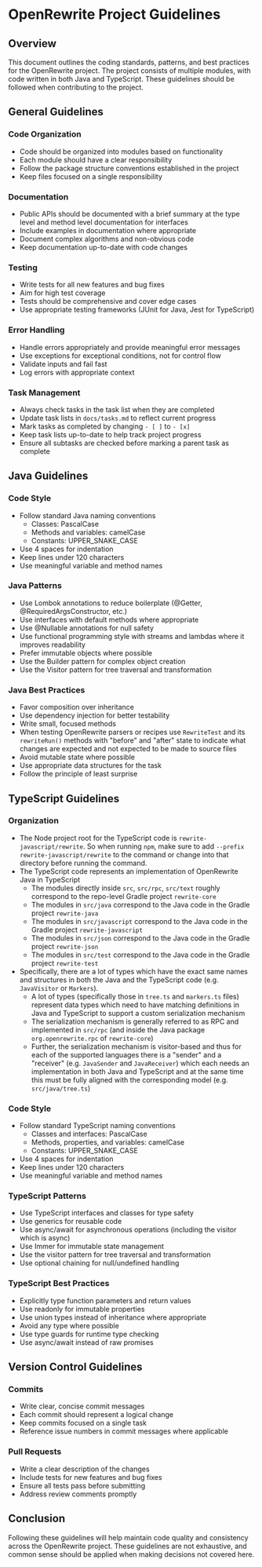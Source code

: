 # OpenRewrite Project Guidelines

## Overview
This document outlines the coding standards, patterns, and best practices for the OpenRewrite project. The project consists of multiple modules, with code written in both Java and TypeScript. These guidelines should be followed when contributing to the project.

## General Guidelines

### Code Organization
- Code should be organized into modules based on functionality
- Each module should have a clear responsibility
- Follow the package structure conventions established in the project
- Keep files focused on a single responsibility

### Documentation
- Public APIs should be documented with a brief summary at the type level and method level documentation for interfaces
- Include examples in documentation where appropriate
- Document complex algorithms and non-obvious code
- Keep documentation up-to-date with code changes

### Testing
- Write tests for all new features and bug fixes
- Aim for high test coverage
- Tests should be comprehensive and cover edge cases
- Use appropriate testing frameworks (JUnit for Java, Jest for TypeScript)

### Error Handling
- Handle errors appropriately and provide meaningful error messages
- Use exceptions for exceptional conditions, not for control flow
- Validate inputs and fail fast
- Log errors with appropriate context

### Task Management
- Always check tasks in the task list when they are completed
- Update task lists in `docs/tasks.md` to reflect current progress
- Mark tasks as completed by changing `- [ ]` to `- [x]`
- Keep task lists up-to-date to help track project progress
- Ensure all subtasks are checked before marking a parent task as complete

## Java Guidelines

### Code Style
- Follow standard Java naming conventions
  - Classes: PascalCase
  - Methods and variables: camelCase
  - Constants: UPPER_SNAKE_CASE
- Use 4 spaces for indentation
- Keep lines under 120 characters
- Use meaningful variable and method names

### Java Patterns
- Use Lombok annotations to reduce boilerplate (@Getter, @RequiredArgsConstructor, etc.)
- Use interfaces with default methods where appropriate
- Use @Nullable annotations for null safety
- Use functional programming style with streams and lambdas where it improves readability
- Prefer immutable objects where possible
- Use the Builder pattern for complex object creation
- Use the Visitor pattern for tree traversal and transformation

### Java Best Practices
- Favor composition over inheritance
- Use dependency injection for better testability
- Write small, focused methods
- When testing OpenRewrite parsers or recipes use `RewriteTest` and its `rewriteRun()` methods with "before" and "after" state to indicate what changes are expected and not expected to be made to source files
- Avoid mutable state where possible
- Use appropriate data structures for the task
- Follow the principle of least surprise

## TypeScript Guidelines

### Organization
- The Node project root for the TypeScript code is `rewrite-javascript/rewrite`. So when running `npm`, make sure to add `--prefix rewrite-javascript/rewrite` to the command or change into that directory before running the command.
- The TypeScript code represents an implementation of OpenRewrite Java in TypeScript
  - The modules directly inside `src`, `src/rpc`, `src/text` roughly correspond to the repo-level Gradle project `rewrite-core`
  - The modules in `src/java` correspond to the Java code in the Gradle project `rewrite-java`
  - The modules in `src/javascript` correspond to the Java code in the Gradle project `rewrite-javascript`
  - The modules in `src/json` correspond to the Java code in the Gradle project `rewrite-json`
  - The modules in `src/test` correspond to the Java code in the Gradle project `rewrite-test`
- Specifically, there are a lot of types which have the exact same names and structures in both the Java and the TypeScript code (e.g. `JavaVisitor` or `Markers`).
  - A lot of types (specifically those in `tree.ts` and `markers.ts` files) represent data types which need to have matching definitions in Java and TypeScript to support a custom serialization mechanism
  - The serialization mechanism is generally referred to as RPC and implemented in `src/rpc` (and inside the Java package `org.openrewrite.rpc` of `rewrite-core`)
  - Further, the serialization mechanism is visitor-based and thus for each of the supported languages there is a "sender" and a "receiver" (e.g. `JavaSender` and `JavaReceiver`) which each needs an implementation in both Java and TypeScript and at the same time this must be fully aligned with the corresponding model (e.g. `src/java/tree.ts`)

### Code Style
- Follow standard TypeScript naming conventions
  - Classes and interfaces: PascalCase
  - Methods, properties, and variables: camelCase
  - Constants: UPPER_SNAKE_CASE
- Use 4 spaces for indentation
- Keep lines under 120 characters
- Use meaningful variable and method names

### TypeScript Patterns
- Use TypeScript interfaces and classes for type safety
- Use generics for reusable code
- Use async/await for asynchronous operations (including the visitor which is async)
- Use Immer for immutable state management
- Use the visitor pattern for tree traversal and transformation
- Use optional chaining for null/undefined handling

### TypeScript Best Practices
- Explicitly type function parameters and return values
- Use readonly for immutable properties
- Use union types instead of inheritance where appropriate
- Avoid any type where possible
- Use type guards for runtime type checking
- Use async/await instead of raw promises

## Version Control Guidelines

### Commits
- Write clear, concise commit messages
- Each commit should represent a logical change
- Keep commits focused on a single task
- Reference issue numbers in commit messages where applicable

### Pull Requests
- Write a clear description of the changes
- Include tests for new features and bug fixes
- Ensure all tests pass before submitting
- Address review comments promptly

## Conclusion
Following these guidelines will help maintain code quality and consistency across the OpenRewrite project. These guidelines are not exhaustive, and common sense should be applied when making decisions not covered here.
